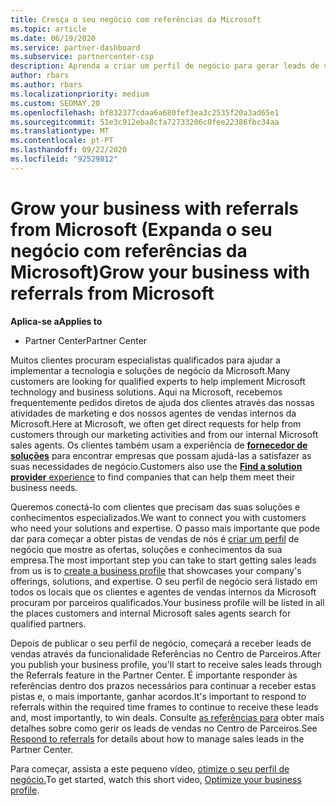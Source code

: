 ```yaml
---
title: Cresça o seu negócio com referências da Microsoft
ms.topic: article
ms.date: 06/19/2020
ms.service: partner-dashboard
ms.subservice: partnercenter-csp
description: Aprenda a criar um perfil de negócio para gerar leads de vendas através da funcionalidade de Referências do Centro de Parceiros e, em seguida, responda a estas referências.
author: rbars
ms.author: rbars
ms.localizationpriority: medium
ms.custom: SEOMAY.20
ms.openlocfilehash: bf832377cdaa6a680fef3ea3c2535f20a3ad65e1
ms.sourcegitcommit: 51e3c912eba8cfa72733206c0fee22386fbc34aa
ms.translationtype: MT
ms.contentlocale: pt-PT
ms.lasthandoff: 09/22/2020
ms.locfileid: "92529812"
---
```

# <a name="grow-your-business-with-referrals-from-microsoft"></a><span data-ttu-id="9c9d9-103">Grow your business with referrals from Microsoft (Expanda o seu negócio com referências da Microsoft)</span><span class="sxs-lookup"><span data-stu-id="9c9d9-103">Grow your business with referrals from Microsoft</span></span>

<span data-ttu-id="9c9d9-104">**Aplica-se a**</span><span class="sxs-lookup"><span data-stu-id="9c9d9-104">**Applies to**</span></span>

- <span data-ttu-id="9c9d9-105">Partner Center</span><span class="sxs-lookup"><span data-stu-id="9c9d9-105">Partner Center</span></span>

<span data-ttu-id="9c9d9-106">Muitos clientes procuram especialistas qualificados para ajudar a implementar a tecnologia e soluções de negócio da Microsoft.</span><span class="sxs-lookup"><span data-stu-id="9c9d9-106">Many customers are looking for qualified experts to help implement Microsoft technology and business solutions.</span></span> <span data-ttu-id="9c9d9-107">Aqui na Microsoft, recebemos frequentemente pedidos diretos de ajuda dos clientes através das nossas atividades de marketing e dos nossos agentes de vendas internos da Microsoft.</span><span class="sxs-lookup"><span data-stu-id="9c9d9-107">Here at Microsoft, we often get direct requests for help from customers through our marketing activities and from our internal Microsoft sales agents.</span></span> <span data-ttu-id="9c9d9-108">Os clientes também usam a experiência de [ **fornecedor de soluções**](https://www.microsoft.com/solution-providers/search) para encontrar empresas que possam ajudá-las a satisfazer as suas necessidades de negócio.</span><span class="sxs-lookup"><span data-stu-id="9c9d9-108">Customers also use the [**Find a solution provider** experience](https://www.microsoft.com/solution-providers/search) to find companies that can help them meet their business needs.</span></span> 

<span data-ttu-id="9c9d9-109">Queremos conectá-lo com clientes que precisam das suas soluções e conhecimentos especializados.</span><span class="sxs-lookup"><span data-stu-id="9c9d9-109">We want to connect you with customers who need your solutions and expertise.</span></span> <span data-ttu-id="9c9d9-110">O passo mais importante que pode dar para começar a obter pistas de vendas de nós é [criar um perfil](create-a-marketing-profile.md) de negócio que mostre as ofertas, soluções e conhecimentos da sua empresa.</span><span class="sxs-lookup"><span data-stu-id="9c9d9-110">The most important step you can take to start getting sales leads from us is to [create a business profile](create-a-marketing-profile.md) that showcases your company's offerings, solutions, and expertise.</span></span> <span data-ttu-id="9c9d9-111">O seu perfil de negócio será listado em todos os locais que os clientes e agentes de vendas internos da Microsoft procuram por parceiros qualificados.</span><span class="sxs-lookup"><span data-stu-id="9c9d9-111">Your business profile will be listed in all the places customers and internal Microsoft sales agents search for qualified partners.</span></span> 

 <span data-ttu-id="9c9d9-112">Depois de publicar o seu perfil de negócio, começará a receber leads de vendas através da funcionalidade Referências no Centro de Parceiros.</span><span class="sxs-lookup"><span data-stu-id="9c9d9-112">After you publish your business profile, you'll start to receive sales leads through the Referrals feature in the Partner Center.</span></span> <span data-ttu-id="9c9d9-113">É importante responder às referências dentro dos prazos necessários para continuar a receber estas pistas e, o mais importante, ganhar acordos.</span><span class="sxs-lookup"><span data-stu-id="9c9d9-113">It's important to respond to referrals within the required time frames to continue to receive these leads and, most importantly, to win deals.</span></span> <span data-ttu-id="9c9d9-114">Consulte [as referências para](manage-leads.md) obter mais detalhes sobre como gerir os leads de vendas no Centro de Parceiros.</span><span class="sxs-lookup"><span data-stu-id="9c9d9-114">See [Respond to referrals](manage-leads.md) for details about how to manage sales leads in the Partner Center.</span></span>  


<span data-ttu-id="9c9d9-115">Para começar, assista a este pequeno vídeo, [otimize o seu perfil de negócio.](https://player.vimeo.com/video/252788046)</span><span class="sxs-lookup"><span data-stu-id="9c9d9-115">To get started, watch this short video, [Optimize your business profile](https://player.vimeo.com/video/252788046).</span></span>
